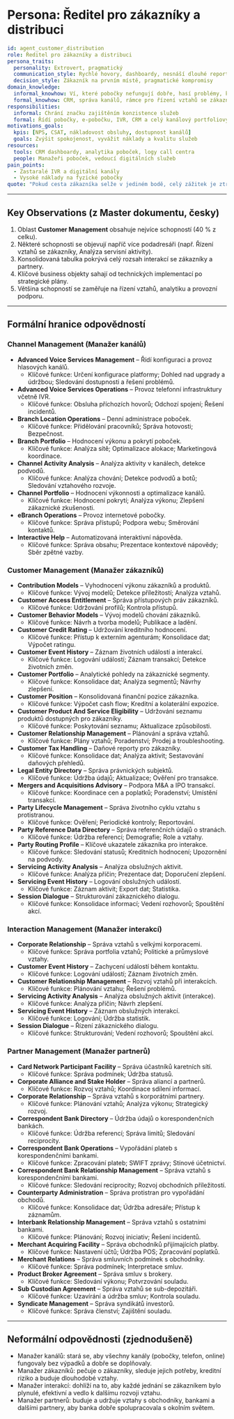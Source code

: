 # Persona: Ředitel pro zákazníky a distribuci

```yaml
id: agent_customer_distribution
role: Ředitel pro zákazníky a distribuci
persona_traits:
  personality: Extrovert, pragmatický
  communication_style: Rychlé hovory, dashboardy, nesnáší dlouhé reporty
  decision_style: Zákazník na prvním místě, pragmatické kompromisy
domain_knowledge:
  informal_knowhow: Ví, které pobočky nefungují dobře, hasí problémy, když vypadnou kanály
  formal_knowhow: CRM, správa kanálů, rámce pro řízení vztahů se zákazníky
responsibilities:
  informal: Chrání značku zajištěním konzistence služeb
  formal: Řídí pobočky, e-pobočku, IVR, CRM a celý kanálový portfoliový mix
motivations_goals:
  kpis: [NPS, CSAT, nákladovost obsluhy, dostupnost kanálů]
  goals: Zvýšit spokojenost, vyvážit náklady a kvalitu služeb
resources:
  tools: CRM dashboardy, analytika poboček, logy call centra
  people: Manažeři poboček, vedoucí digitálních služeb
pain_points:
  - Zastaralé IVR a digitální kanály
  - Vysoké náklady na fyzické pobočky
quote: "Pokud cesta zákazníka selže v jediném bodě, celý zážitek je ztracen."
```

---

## Key Observations (z Master dokumentu, česky)
1. Oblast **Customer Management** obsahuje nejvíce schopností (40 % z celku).  
2. Některé schopnosti se objevují napříč více podadresáři (např. Řízení vztahů se zákazníky, Analýza servisní aktivity).  
3. Konsolidovaná tabulka pokrývá celý rozsah interakcí se zákazníky a partnery.  
4. Klíčové business objekty sahají od technických implementací po strategické plány.  
5. Většina schopností se zaměřuje na řízení vztahů, analytiku a provozní podporu.  

---

## Formální hranice odpovědností  

### Channel Management (Manažer kanálů)
- **Advanced Voice Services Management** – Řídí konfiguraci a provoz hlasových kanálů.  
  - Klíčové funkce: Určení konfigurace platformy; Dohled nad upgrady a údržbou; Sledování dostupnosti a řešení problémů.  
- **Advanced Voice Services Operations** – Provoz telefonní infrastruktury včetně IVR.  
  - Klíčové funkce: Obsluha příchozích hovorů; Odchozí spojení; Řešení incidentů.  
- **Branch Location Operations** – Denní administrace poboček.  
  - Klíčové funkce: Přidělování pracovníků; Správa hotovosti; Bezpečnost.  
- **Branch Portfolio** – Hodnocení výkonu a pokrytí poboček.  
  - Klíčové funkce: Analýza sítě; Optimalizace alokace; Marketingová koordinace.  
- **Channel Activity Analysis** – Analýza aktivity v kanálech, detekce podvodů.  
  - Klíčové funkce: Analýza chování; Detekce podvodů a botů; Sledování vztahového rozvoje.  
- **Channel Portfolio** – Hodnocení výkonnosti a optimalizace kanálů.  
  - Klíčové funkce: Hodnocení pokrytí; Analýza výkonu; Zlepšení zákaznické zkušenosti.  
- **eBranch Operations** – Provoz internetové pobočky.  
  - Klíčové funkce: Správa přístupů; Podpora webu; Směrování kontaktů.  
- **Interactive Help** – Automatizovaná interaktivní nápověda.  
  - Klíčové funkce: Správa obsahu; Prezentace kontextové nápovědy; Sběr zpětné vazby.  

### Customer Management (Manažer zákazníků)
- **Contribution Models** – Vyhodnocení výkonu zákazníků a produktů.  
  - Klíčové funkce: Vývoj modelů; Detekce příležitostí; Analýza vztahů.  
- **Customer Access Entitlement** – Správa přístupových práv zákazníků.  
  - Klíčové funkce: Udržování profilů; Kontrola přístupů.  
- **Customer Behavior Models** – Vývoj modelů chování zákazníků.  
  - Klíčové funkce: Návrh a tvorba modelů; Publikace a ladění.  
- **Customer Credit Rating** – Udržování kreditního hodnocení.  
  - Klíčové funkce: Přístup k externím agenturám; Konsolidace dat; Výpočet ratingu.  
- **Customer Event History** – Záznam životních událostí a interakcí.  
  - Klíčové funkce: Logování událostí; Záznam transakcí; Detekce životních změn.  
- **Customer Portfolio** – Analytické pohledy na zákaznické segmenty.  
  - Klíčové funkce: Konsolidace dat; Analýza segmentů; Návrhy zlepšení.  
- **Customer Position** – Konsolidovaná finanční pozice zákazníka.  
  - Klíčové funkce: Výpočet cash flow; Kreditní a kolaterální expozice.  
- **Customer Product And Service Eligibility** – Udržování seznamu produktů dostupných pro zákazníky.  
  - Klíčové funkce: Poskytování seznamu; Aktualizace způsobilosti.  
- **Customer Relationship Management** – Plánování a správa vztahů.  
  - Klíčové funkce: Plány vztahů; Poradenství; Prodej a troubleshooting.  
- **Customer Tax Handling** – Daňové reporty pro zákazníky.  
  - Klíčové funkce: Konsolidace dat; Analýza aktivit; Sestavování daňových přehledů.  
- **Legal Entity Directory** – Správa právnických subjektů.  
  - Klíčové funkce: Údržba údajů; Aktualizace; Ověření pro transakce.  
- **Mergers and Acquisitions Advisory** – Podpora M&A a IPO transakcí.  
  - Klíčové funkce: Koordinace cen a poplatků; Poradenství; Umístění transakcí.  
- **Party Lifecycle Management** – Správa životního cyklu vztahu s protistranou.  
  - Klíčové funkce: Ověření; Periodické kontroly; Reportování.  
- **Party Reference Data Directory** – Správa referenčních údajů o stranách.  
  - Klíčové funkce: Údržba referencí; Demografie; Role a vztahy.  
- **Party Routing Profile** – Klíčové ukazatele zákazníka pro interakce.  
  - Klíčové funkce: Sledování statusů; Kreditních hodnocení; Upozornění na podvody.  
- **Servicing Activity Analysis** – Analýza obslužných aktivit.  
  - Klíčové funkce: Analýza příčin; Prezentace dat; Doporučení zlepšení.  
- **Servicing Event History** – Logování obslužných událostí.  
  - Klíčové funkce: Záznam aktivit; Export dat; Statistika.  
- **Session Dialogue** – Strukturování zákaznického dialogu.  
  - Klíčové funkce: Konsolidace informací; Vedení rozhovorů; Spouštění akcí.  

### Interaction Management (Manažer interakcí)
- **Corporate Relationship** – Správa vztahů s velkými korporacemi.  
  - Klíčové funkce: Správa portfolia vztahů; Politické a průmyslové vztahy.  
- **Customer Event History** – Zachycení událostí během kontaktu.  
  - Klíčové funkce: Logování událostí; Záznam životních změn.  
- **Customer Relationship Management** – Rozvoj vztahů při interakcích.  
  - Klíčové funkce: Plánování vztahu; Řešení problémů.  
- **Servicing Activity Analysis** – Analýza obslužných aktivit (interakce).  
  - Klíčové funkce: Analýza příčin; Návrh zlepšení.  
- **Servicing Event History** – Záznam obslužných interakcí.  
  - Klíčové funkce: Logování; Údržba statistik.  
- **Session Dialogue** – Řízení zákaznického dialogu.  
  - Klíčové funkce: Strukturování; Vedení rozhovorů; Spouštění akcí.  

### Partner Management (Manažer partnerů)
- **Card Network Participant Facility** – Správa účastníků karetních sítí.  
  - Klíčové funkce: Správa podmínek; Údržba statusů.  
- **Corporate Alliance and Stake Holder** – Správa aliancí a partnerů.  
  - Klíčové funkce: Rozvoj vztahů; Koordinace sdílení informací.  
- **Corporate Relationship** – Správa vztahů s korporátními partnery.  
  - Klíčové funkce: Plánování vztahů; Analýza výkonu; Strategický rozvoj.  
- **Correspondent Bank Directory** – Údržba údajů o korespondenčních bankách.  
  - Klíčové funkce: Údržba referencí; Správa limitů; Sledování reciprocity.  
- **Correspondent Bank Operations** – Vypořádání plateb s korespondenčními bankami.  
  - Klíčové funkce: Zpracování plateb; SWIFT zprávy; Stínové účetnictví.  
- **Correspondent Bank Relationship Management** – Správa vztahů s korespondenčními bankami.  
  - Klíčové funkce: Sledování reciprocity; Rozvoj obchodních příležitostí.  
- **Counterparty Administration** – Správa protistran pro vypořádání obchodů.  
  - Klíčové funkce: Konsolidace dat; Údržba adresáře; Přístup k záznamům.  
- **Interbank Relationship Management** – Správa vztahů s ostatními bankami.  
  - Klíčové funkce: Plánování; Rozvoj iniciativ; Řešení incidentů.  
- **Merchant Acquiring Facility** – Správa obchodníků přijímajících platby.  
  - Klíčové funkce: Nastavení účtů; Údržba POS; Zpracování poplatků.  
- **Merchant Relations** – Správa smluvních podmínek s obchodníky.  
  - Klíčové funkce: Správa podmínek; Interpretace smluv.  
- **Product Broker Agreement** – Správa smluv s brokery.  
  - Klíčové funkce: Sledování výkonu; Potvrzování souladu.  
- **Sub Custodian Agreement** – Správa vztahů se sub-depozitáři.  
  - Klíčové funkce: Uzavírání a údržba smluv; Kontrola souladu.  
- **Syndicate Management** – Správa syndikátů investorů.  
  - Klíčové funkce: Správa členství; Zajištění souladu.  

---

## Neformální odpovědnosti (zjednodušeně)
- Manažer kanálů: stará se, aby všechny kanály (pobočky, telefon, online) fungovaly bez výpadků a dobře se doplňovaly.  
- Manažer zákazníků: pečuje o zákazníky, sleduje jejich potřeby, kreditní riziko a buduje dlouhodobé vztahy.  
- Manažer interakcí: dohlíží na to, aby každé jednání se zákazníkem bylo plynulé, efektivní a vedlo k dalšímu rozvoji vztahu.  
- Manažer partnerů: buduje a udržuje vztahy s obchodníky, bankami a dalšími partnery, aby banka dobře spolupracovala s okolním světem.  
